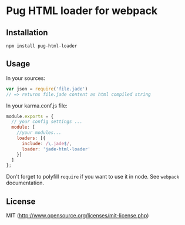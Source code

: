 # Pug HTML loader for webpack

## Installation

`npm install pug-html-loader`

## Usage

In your sources:

``` javascript
var json = require('file.jade')
// => returns file.jade content as html compiled string
```

In your karma.conf.js  file:

```javascript
module.exports = {
  // your config settings ...
  module: [
    //your modules...
    loaders: [{
      include: /\.jade$/,
      loader: 'jade-html-loader'
    }]
  ]
};
```

Don't forget to polyfill `require` if you want to use it in node.
See `webpack` documentation.

## License

MIT (http://www.opensource.org/licenses/mit-license.php)
